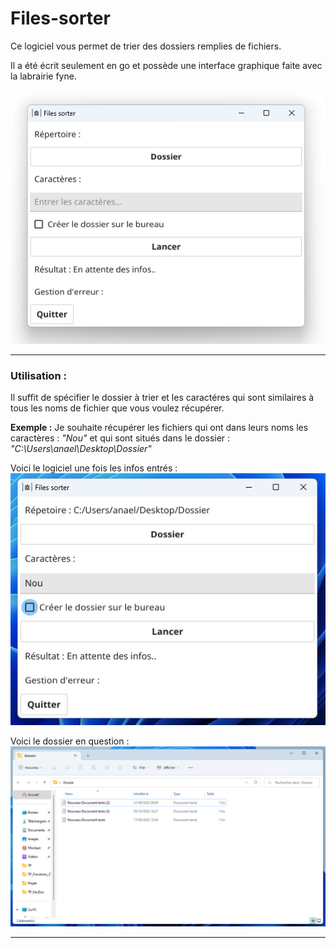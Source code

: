 # Files-sorter

Ce logiciel vous permet de trier des dossiers remplies de fichiers.

Il a été écrit seulement en go et possède une interface graphique faite
avec la labrairie fyne.

![Screen1](./images/screen1.png)
***

### Utilisation :
Il suffit de spécifier le dossier à trier et les caractéres qui
sont similaires à tous les noms de fichier que vous voulez récupérer.

**Exemple :**
Je souhaite récupérer les fichiers qui ont dans leurs noms les 
caractères : *"Nou"* et qui sont situés dans le dossier : 
*"C:\Users\anael\Desktop\Dossier"*

Voici le logiciel une fois les infos entrés :\
![Screen2](./images/screen2.png)

Voici le dossier en question :
![Screen3](./images/screen3.png)
***

